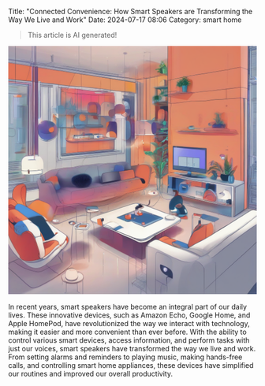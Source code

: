 Title: "Connected Convenience: How Smart Speakers are Transforming the Way We Live and Work"
Date: 2024-07-17 08:06
Category: smart home

> This article is AI generated!

![Alt Text](images/2024-07-17-connected-convenience-how-smart-speakers-are-transforming-the-way-we-live-and-work.png)

In recent years, smart speakers have become an integral part of our daily lives. These innovative devices, such as Amazon Echo, Google Home, and Apple HomePod, have revolutionized the way we interact with technology, making it easier and more convenient than ever before. With the ability to control various smart devices, access information, and perform tasks with just our voices, smart speakers have transformed the way we live and work. From setting alarms and reminders to playing music, making hands-free calls, and controlling smart home appliances, these devices have simplified our routines and improved our overall productivity.